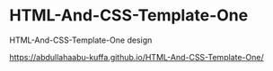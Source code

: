 # HTML-And-CSS-Template-One
HTML-And-CSS-Template-One design 

https://abdullahaabu-kuffa.github.io/HTML-And-CSS-Template-One/
